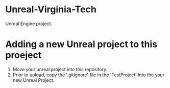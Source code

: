# Unreal-Virginia-Tech
Unreal Engine project. 


# Adding a new Unreal project to this proeject
1) Move your unreal project into this repository. 
2) Prior to upload, copy the '.gitignore' file in the 'TestProject' into the your new Unreal Project.
